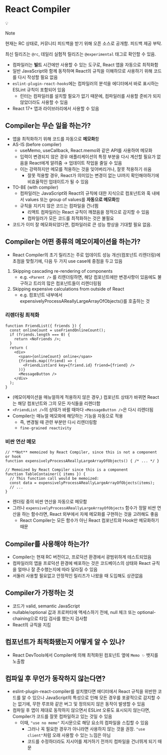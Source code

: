 # React Compiler

<aside>
💡

Note

현재는 RC 상태로, 커뮤니티 피드백을 받기 위해 오픈 소스로 공개함. 피드백 제공 부탁.

최신 릴리즈는 `@rc`, 데일리 실험적 릴리즈는 `@experimental` 태그로 확인할 수 있음.

</aside>

- 컴파일러는 **빌드** 시간에만 사용할 수 있는 도구로, React 앱을 자동으로 최적화함
- 일반 JavaScript와 함께 동작하며 React의 규칙을 이해하므로 사용하기 위해 코드를 다시 작성할 필요 없음
- `eslint-plugin-react-hooks`에는 컴파일러의 분석을 에디터에서 바로 표시하는 ESLint 규칙이 포함되어 있음
    - 린터는 컴파일러를 설치할 필요가 없기 때문에, 컴파일러를 사용할 준비가 되지 않았더라도 사용할 수 있음
- React 17+ 앱과 라이브러리에서 사용할 수 있음

## Compiler는 무슨 일을 하는가?

- 앱을 최적화하기 위해 코드를 자동으로 **메모화**함
- AS-IS (before compiler)
    - useMemo, useCallback, React.memo와 같은 API를 사용하여 메모화
    - 입력이 변경되지 않은 경우 애플리케이션의 특정 부분을 다시 계산할 필요가 없음을 React에게 알려줌 → 업데이트 작업을 줄일 수 있음
    - 이는 강력하지만 메모를 적용하는 것을 잊어버리거나, 잘못 적용하기 쉬움
        - 잘못 적용할 경우, React가 의미있는 변경이 없는 UI까지 확인해야하기에 비효율적인 업데이트가 될 수 있음
- TO-BE (with compiler)
    - 컴파일러는 JavaScript와 React의 규칙에 대한 지식으로 컴포넌트와 훅 내에서 values 또는 group of values를 **자동으로 메모화**함
    - 규칙을 지키지 않은 코드는 컴파일을 건너뜀
        - 리액트 컴파일러는 React 규칙이 깨졌음을 정적으로 감지할 수 있음
        - 컴파일러가 모든 코드를 최적화하는 것은 불필요
- 코드가 이미 잘 메모화되었다면, 컴파일러로 큰 성능 향상을 기대할 필요 없음.

## Compiler는 어떤 종류의 메모이제이션을 하는가?

- React Compiler의 초기 릴리즈는 주로 업데이트 성능 개선(컴포넌트 리렌더링)에 초점을 맞췄기에, 다음 두 가지 use case에 중점을 두고 있음
1. Skipping cascading re-rendering of components
    - e.g. `<Parent />` 를 리렌더링하면, 해당 컴포넌트에만 변경사항이 있음에도 불구하고 트리의 많은 컴포넌트들이 리렌더링됨
2. Skipping expensive calculations from outside of React
    - e.g. 컴포넌트 내부에서 expensivelyProcessAReallyLargeArrayOfObjects()를 호출하는 것

### 리렌더링 최적화

```tsx
function FriendList({ friends }) {
  const onlineCount = useFriendOnlineCount();
  if (friends.length === 0) {
    return <NoFriends />;
  }
  return (
    <div>
      <span>{onlineCount} online</span>
      {friends.map((friend) => (
        <FriendListCard key={friend.id} friend={friend} />
      ))}
      <MessageButton />
    </div>
  );
}
```

- (메모이제이션을 매뉴얼하게 적용하지 않은 경우,) 컴포넌트 상태가 바뀌면 React는 해당 컴포넌트와 그의 모든 자식들을 리렌더함
- `<FriendList />`의 상태가 바뀔 때마다 `<MessageButton />`은 다시 리렌더됨
- Compiler는 매뉴얼 메모화에 해당하는 기능을 자동으로 적용
    - 즉, 변경될 때 관련 부분만 다시 리렌더링함
    - `fine-grained reactivity`

### 비싼 연산 메모

```tsx
// **Not** memoized by React Compiler, since this is not a component or hook
function expensivelyProcessAReallyLargeArrayOfObjects() { /* ... */ }

// Memoized by React Compiler since this is a component
function TableContainer({ items }) {
  // This function call would be memoized:
  const data = expensivelyProcessAReallyLargeArrayOfObjects(items);
  // ...
}
```

- 렌더링 중의 비싼 연산을 자동으로 메모함
- 그러나 `expensivelyProcessAReallyLargeArrayOfObjects` 함수가 정말 비싼 연산을 하는 함수라면, React 외부에서 자체 메모화를 구현하는 것을 고려해도 좋음
    - React Compiler는 모든 함수가 아닌 React 컴포넌트와 Hook만 메모화하기 때문

## Compiler를 사용해야 하는가?

- Compiler는 현재 RC 버전이고, 프로덕션 환경에서 광범위하게 테스트되었음
- 컴파일러의 앱을 프로덕션 환경에 배포하는 것은 코드베이스의 상태와 React 규칙을 얼마나 잘 준수했는지에 따라 달라질 수 있음
- 서둘러 사용할 필요없고 안정적인 릴리즈가 나왔을 때 도입해도 상관없음

## Compiler가 가정하는 것

- 코드가 valid, semantic JavaScript
- nullable/optional 값과 프로퍼티에 액세스하기 전에, null 체크 또는 optional-chaining으로 타입 검사를 했는지 검사함
- React의 규칙을 지킴

## 컴포넌트가 최적화됐는지 어떻게 알 수 있나?

- React DevTools에서 Compiler에 의해 최적화된 컴포넌트 옆에 `Memo ✨` 뱃지를 노출함

## 컴파일 후 무언가 동작하지 않는다면?

- eslint-plugin-react-compiler를 설치했다면 에디터에서 React 규칙을 위반한 코드를 알 수 있으나 JavaScript의 특성으로 인해 모든 경우를 포괄적으로 감지할 수는 없기에, 무한 루프와 같은 버그 및 정의되지 않은 동작이 발생할 수 있음
- 컴파일 후 앱이 제대로 동작하지 않으면서 ESLint 오류도 표시되지 않는다면, Compiler가 코드를 잘못 컴파일하고 있는 것일 수 있음
    - 이때, `"use no memo"` 지시문으로 해당 요소의 컴파일을 스킵할 수 있음
        - 그러나 꼭 필요한 경우가 아니라면 사용하지 않는 것을 권장. `"use client"`처럼 오래 사용할 수 있는 느낌은 아님
        - 코드를 수정하더라도 지시어를 제거하기 전까지 컴파일을 건너뛰게 되기 때문